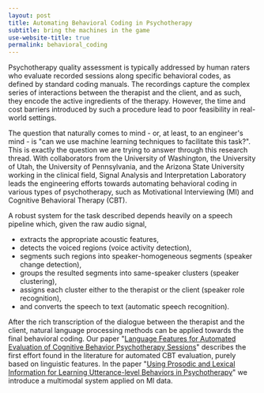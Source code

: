 ```yaml
---
layout: post
title: Automating Behavioral Coding in Psychotherapy
subtitle: bring the machines in the game
use-website-title: true
permalink: behavioral_coding
---
```


Psychotherapy quality assessment is typically addressed by human raters who evaluate recorded sessions along specific behavioral codes, as defined by standard coding manuals. The recordings capture the complex series of interactions between the therapist and the client, and as such, they encode the active ingredients of the therapy. However, the time and cost barriers introduced by such a procedure lead to poor feasibility in real-world settings.

The question that naturally comes to mind - or, at least, to an engineer's mind - is "can we use machine learning techniques to facilitate this task?". This is exactly the question we are trying to answer through this research thread. With collaborators from the University of Washington, the University of Utah, the University of Pennsylvania, and the Arizona State University working in the clinical field, Signal Analysis and Interpretation Laboratory leads the engineering efforts towards automating behavioral coding in various types of psychotherapy, such as Motivational Interviewing (MI) and Cognitive Behavioral Therapy (CBT).
<!-- "[A technology prototype system for rating therapist empathy from audio recordings in addiction counseling](http://doi.org/10.7717/peerj-cs.59)" -->

A robust system for the task described depends heavily on a speech pipeline which, given the raw audio signal, 
* extracts the appropriate acoustic features, 
* detects the voiced regions (voice activity detection), 
* segments such regions into speaker-homogeneous segments (speaker change detection), 
* groups the resulted segments into same-speaker clusters (speaker clustering), 
* assigns each cluster either to the therapist or the client (speaker role recognition), 
* and converts the speech to text (automatic speech recognition).   
<!-- provide link with the kaldi pipeline -->

After the rich transcription of the dialogue between the therapist and the client, natural language processing methods can be applied towards the final behavioral coding. Our paper "[Language Features for Automated Evaluation of Cognitive Behavior Psychotherapy Sessions](http://dx.doi.org/10.21437/Interspeech.2018-1518)" describes the first effort found in the literature for automated CBT evaluation, purely based on linguistic features. In the paper "[Using Prosodic and Lexical Information for Learning Utterance-level Behaviors in Psychotherapy](http://dx.doi.org/10.21437/Interspeech.2018-2551)" we introduce a multimodal system applied on MI data.

<!-- last updated 2018-09-27 -->
